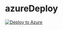 # azureDeploy
[![Deploy to Azure](http://azuredeploy.net/deploybutton.png)](https://azuredeploy.net/)
